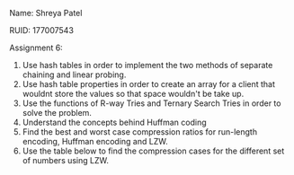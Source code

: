 Name: Shreya Patel

RUID: 177007543

Assignment 6:
1) Use hash tables in order to implement the two methods of separate chaining and linear probing.
2) Use hash table properties in order to create an array for a client that wouldnt store the values so that space wouldn't be    take up.
3) Use the functions of R-way Tries and Ternary Search Tries in order to solve the problem.
4) Understand the concepts behind Huffman coding
5) Find the best and worst case compression ratios for run-length encoding, Huffman encoding and LZW.
6) Use the table below to find the compression cases for the different set of numbers using LZW.
